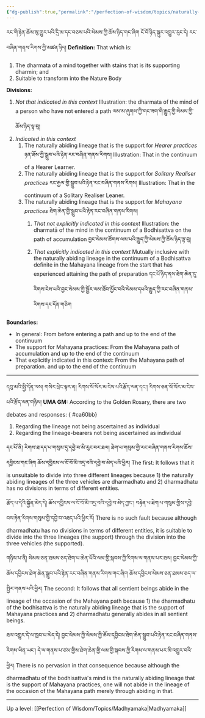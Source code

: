```yaml
---
{"dg-publish":true,"permalink":"/perfection-of-wisdom/topics/naturally-abiding-lineage/"}
---
```


རང་གི་རྟེན་ཆོས་སུ་གྱུར་པའི་དྲི་མ་དང་བཅས་པའི་སེམས་ཀྱི་ཆོས་ཉིད་གང་ཞིག ངོ་བོ་ཉིད་སྐུར་འགྱུར་རུང་དེ། རང་བཞིན་གནས་རིགས་ཀྱི་མཚན་ཉིད།
**Definition:** That which is:
1. The dharmata of a mind together with stains that is its supporting dharmin; and
2. Suitable to transform into the Nature Body

**Divisions:**
1. *Not that indicated in this context*
   Illustration: the dharmata of the mind of a person who have not entered a path
   ལམ་མ་ཞུགས་ཀྱི་གང་ཟག་གི་རྒྱུད་ཀྱི་སེམས་ཀྱི་ཆོས་ཉིད་ལྟ་བུ།
2. *Indicated in this context*
	1. The naturally abiding lineage that is the support for *Hearer practices*
	   ཉན་ཐོས་ཀྱི་སྒྲུབ་པའི་རྟེན་རང་བཞིན་གནས་རིགས།
	   Illustration: That in the continuum of a Hearer Learner.
	2. The naturally abiding lineage that is the support for *Solitary Realiser practices*
	   རང་རྒྱལ་གྱི་སྒྲུབ་པའི་རྟེན་རང་བཞིན་གནས་རིགས།
	   Illustration: That in the continuum of a Solitary Realiser Leaner.
	3. The naturally abiding lineage that is the support for *Mahayana practices*
	   ཐེག་ཆེན་གྱི་སྒྲུབ་པའི་རྟེན་རང་བཞིན་གནས་རིགས།
		1. *That not explicitly indicated in this context*
		   Illustration: the dharmatā of the mind in the continuum of a Bodhisattva on the path of accumulation བྱང་སེམས་ཚོགས་ལམ་པའི་རྒྱུད་ཀྱི་སེམས་ཀྱི་ཆོས་ཉིད་ལྟ་བུ།
		2. *That explicitly indicated in this context*
		   Mutually inclusive with the naturally abiding lineage in the continuum of a Bodhisattva definite in the Mahayana lineage from the start that has experienced attaining the path of preparation 
		   དང་པོ་ཉིད་ནས་ཐེག་ཆེན་དུ་རིགས་ངེས་པའི་བྱང་སེམས་ཀྱི་སྦྱོར་ལམ་ཐོབ་མྱོང་བའི་སེམས་དཔའི་རྒྱུད་ཀྱི་རང་བཞིན་གནས་རིགས་དང་དོན་གཅིག

**Boundaries:**
- In general: From before entering a path and up to the end of the continuum
- The support for Mahayana practices: From the Mahayana path of accumulation and up to the end of the continuum
- That explicitly indicated in this context: From the Mahayana path of preparation. and up to the end of the continuum

---
དབུ་མའི་སྤྱི་དོན་ལས། གསེར་ཕྲེང་ལྟར་ན། རིགས་སོ་སོར་མ་ངེས་པའི་རྩོད་ལན་དང་། རིགས་ཅན་སོ་སོར་མ་ངེས་པའི་རྩོད་ལན་གཉིས།
**UMA GM:** According to the Golden Rosary, there are two debates and responses:
{ #ca60bb}

1. Regarding the lineage not being ascertained as individual
2. Regarding the lineage-bearers not being ascertained as individual

དང་པོ་ནི། རིགས་ཐ་དད་པ་གསུམ་དུ་དབྱེ་བ་མི་རུང་བར་ཐལ། ཐེག་པ་གསུམ་གྱི་རང་བཞིན་གནས་རིགས་ཆོས་དབྱིངས་གང་ཞིག 
ཆོས་དབྱིངས་ལ་ངོ་བོ་མི་འདྲ་བའི་དབྱེ་བ་མེད་པའི་ཕྱིར།
The first: It follows that it is unsuitable to divide into three different lineages because 1) the naturally abiding lineages of the three vehicles are dharmadhatu and 2) dharmadhatu has no divisions in terms of different entities.

རྩོད་པ་དེའི་སྐྱོན་མེད་དེ། ཆོས་དབྱིངས་ལ་ངོ་བོ་མི་འདྲ་བའི་དབྱེ་བ་མེད་ཀྱང་། བརྟེན་པ་ཐེག་པ་གསུམ་གྱིས་དབྱེ་བས་རྟེན་རིགས་གསུམ་གྱི་དབྱེ་བ་འཐད་པའི་ཕྱིར་རོ།
There is no such fault because although dharmadhatu has no divisions in terms of different entities, it is suitable to divide into the three lineages (the support) through the division into the three vehicles (the supported).

གཉིས་པ་ནི། སེམས་ཅན་ཐམས་ཅད་ཐེག་པ་ཆེན་པོའི་ལམ་གྱི་སྐབས་ཀྱི་རིགས་ལ་གནས་པར་ཐལ། 
བྱང་སེམས་ཀྱི་ཆོས་དབྱིངས་ཐེག་ཆེན་སྒྲུབ་པའི་རྟེན་རང་བཞིན་གནས་རིགས་གང་ཞིག ཆོས་དབྱིངས་སེམས་ཅན་ཐམས་ཅད་ལ་སྤྱིར་གནས་པའི་ཕྱིར།
The second: It follows that all sentient beings abide in the lineage of the occasion of the Mahayana path because 1) the dharmadhatu of the bodhisattva is the naturally abiding lineage that is the support of Mahayana practices and 2) dharmadhatu generally abides in all sentient beings.

ཐལ་འགྱུར་དེ་ལ་ཁྱབ་པ་མེད་དེ། བྱང་སེམས་ཀྱི་སེམས་ཀྱི་ཆོས་དབྱིངས་ཐེག་ཆེན་སྒྲུབ་པའི་རྟེན་རང་བཞིན་གནས་རིགས་ཡིན་ཡང་། 
དེ་ལ་གནས་པ་ཙམ་གྱིས་ཐེག་ཆེན་གྱི་ལམ་གྱི་སྐབས་ཀྱི་རིགས་ལ་གནས་པར་མི་འགྱུར་བའི་ཕྱིར།
There is no pervasion in that consequence because although the dharmadhatu of the bodhisattva's mind is the naturally abiding lineage that is the support of Mahayana practices, one will not abide in the lineage of the occasion of the Mahayana path merely through abiding in that.

---
Up a level: [[Perfection of Wisdom/Topics/Madhyamaka\|Madhyamaka]]
